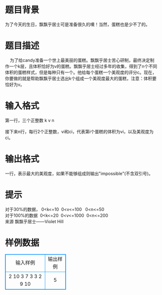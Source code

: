 # 

 
 # 题目背景 
为了今天的生日，飘飘乎居士可是准备很久的噢！当然，蛋糕也是少不了的。 

 
 # 题目描述 
&nbsp;&nbsp;&nbsp;&nbsp;为了给candy准备一个世上最美丽的蛋糕。飘飘乎居士苦心研制，最终决定制作一个k层，且体积恰好为v的蛋糕。飘飘乎居士经过多年的收集，得到了n个不同体积的蛋糕样式，但是每种只有一个。他给每个蛋糕一个美观度的评分c。现在，你要做的就是帮助飘飘乎居士选出k个组成一个美观度最大的蛋糕，注意：体积要恰好为v。&nbsp; 

 
 # 输入格式 
第一行，三个正整数&nbsp;k&nbsp;v&nbsp;n<BR><BR>接下来n行，每行2个正整数，vi和ci，代表第i个蛋糕的体积为vi，以及美观度为ci。<BR> 

 
 # 输出格式 
一行，表示最大的美观度，如果不能够组成则输出"impossible"(不含双引号)。 

 
 # 提示 
对于30%的数据，&nbsp;0&lt;k&lt;=10&nbsp;&nbsp;0&lt;v&lt;=100&nbsp;&nbsp;&nbsp;0&lt;n&lt;=50<BR>对于100%的数据&nbsp;&nbsp;0&lt;k&lt;=20&nbsp;&nbsp;0&lt;v&lt;=1000&nbsp;&nbsp;0&lt;n&lt;=200<BR>来源&nbsp;飘飘乎居士——Violet&nbsp;Hill&nbsp; 
# 样例数据
<style>
        table,table tr th, table tr td { border:1px solid #0094ff; }
        table { width: 200px; min-height: 25px; line-height: 25px; text-align: center; border-collapse: collapse;}   
    </style>
<table>
	<tr>
		<td>输入样例</td>
		<td>输出样例</td>
	</tr>
<tr><td>2 10 3
7 3
3 2
9 10
</td><td>5</td></tr></table>
